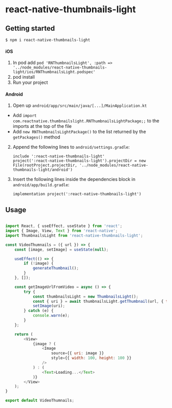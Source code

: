 # react-native-thumbnails-light

## Getting started

`$ npm i react-native-thumbnails-light`

#### iOS

1. In pod add `pod 'RNThumbnailsLight', :path => '../node_modules/react-native-thumbnails-light/ios/RNThumbnailsLight.podspec'`
2. pod install
2. Run your project 

#### Android

1. Open up `android/app/src/main/java/[...]/MainApplication.kt`
  - Add `import com.reactnative.thumbnailslight.RNThumbnailsLightPackage;;` to the imports at the top of the file
  - Add `new RNThumbnailsLightPackage()` to the list returned by the `getPackages()` method
  
2. Append the following lines to `android/settings.gradle`:
  	```
  	include ':react-native-thumbnails-light'
    project(':react-native-thumbnails-light').projectDir = new File(rootProject.projectDir, '../node_modules/react-native-thumbnails-light/android')
    ```
3. Insert the following lines inside the dependencies block in `android/app/build.gradle`:
  	```
    implementation project(':react-native-thumbnails-light')
  	```

## Usage
```javascript

import React, { useEffect, useState } from 'react';
import { Image, View, Text } from 'react-native';
import ThumbnailsLight from 'react-native-thumbnails-light';

const VideoThumnails = ({ url }) => {
	const [image, setImage] = useState(null);

	useEffect(() => {
		if (!image) {
			generateThumbnail();
		}
	}, []);

	const getImageUrlFromVideo = async () => {
		try {
			const thumbnailsLight = new ThumbnailsLight();
			const { uri } = await thumbnailsLight.getThumbnail(url, { time: 5000 });
			setImage(uri);
		} catch (e) {
			console.warn(e);
		}
	};

    return (
		<View>
			{image ? (
                <Image
                    source={{ uri: image }}
                    style={{ width: 100, height: 100 }}
                />
            ) : (
                <Text>Loading...</Text>
            )}
		</View>
	);
}

export default VideoThumnails;
```
